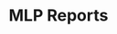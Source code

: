---
title: MLP Reports
excerpt: ''
deprecated: false
hidden: true
metadata:
  title: ''
  description: ''
  robots: index
next:
  description: ''
---
